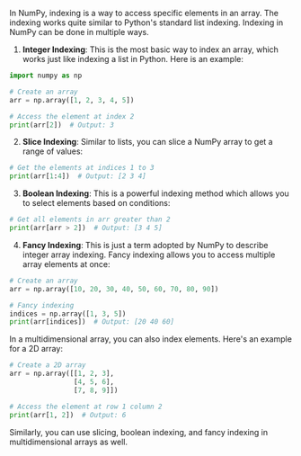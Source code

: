 In NumPy, indexing is a way to access specific elements in an array. The indexing works quite similar to Python's standard list indexing. Indexing in NumPy can be done in multiple ways.

1. **Integer Indexing**: This is the most basic way to index an array, which works just like indexing a list in Python. Here is an example:

```python
import numpy as np

# Create an array
arr = np.array([1, 2, 3, 4, 5])

# Access the element at index 2
print(arr[2])  # Output: 3
```

2. **Slice Indexing**: Similar to lists, you can slice a NumPy array to get a range of values:

```python
# Get the elements at indices 1 to 3
print(arr[1:4])  # Output: [2 3 4]
```

3. **Boolean Indexing**: This is a powerful indexing method which allows you to select elements based on conditions:

```python
# Get all elements in arr greater than 2
print(arr[arr > 2])  # Output: [3 4 5]
```

4. **Fancy Indexing**: This is just a term adopted by NumPy to describe integer array indexing. Fancy indexing allows you to access multiple array elements at once:

```python
# Create an array
arr = np.array([10, 20, 30, 40, 50, 60, 70, 80, 90])

# Fancy indexing
indices = np.array([1, 3, 5])
print(arr[indices])  # Output: [20 40 60]
```

In a multidimensional array, you can also index elements. Here's an example for a 2D array:

```python
# Create a 2D array
arr = np.array([[1, 2, 3],
                [4, 5, 6],
                [7, 8, 9]])

# Access the element at row 1 column 2
print(arr[1, 2])  # Output: 6
```

Similarly, you can use slicing, boolean indexing, and fancy indexing in multidimensional arrays as well.